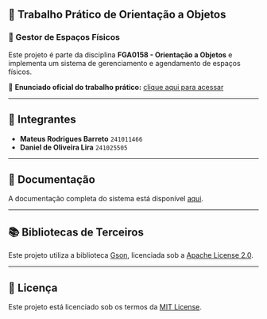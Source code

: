 ## 🧠 Trabalho Prático de Orientação a Objetos
### 💼 Gestor de Espaços Físicos

Este projeto é parte da disciplina **FGA0158 - Orientação a Objetos** e implementa um sistema de gerenciamento e agendamento de espaços físicos.

🔗 **Enunciado oficial do trabalho prático:** [clique aqui para acessar](https://github.com/andrelanna/fga0158/blob/b8af45673ddf655f8d9e828564b3e83929c2b3f7/trabalhoPratico/README.md)

---

## 👥 Integrantes

- **Mateus Rodrigues Barreto** `241011466`
- **Daniel de Oliveira Lira** `241025505`

---

## 📖 Documentação

A documentação completa do sistema está disponível [aqui](https://github.com/Dandicalira/gestor-de-espacos/blob/main/Documentacao).

---

## 📚 Bibliotecas de Terceiros

Este projeto utiliza a biblioteca [Gson](https://github.com/google/gson), licenciada sob a [Apache License 2.0](https://www.apache.org/licenses/LICENSE-2.0).

---

## 📄 Licença

Este projeto está licenciado sob os termos da [MIT License](https://opensource.org/licenses/MIT).
